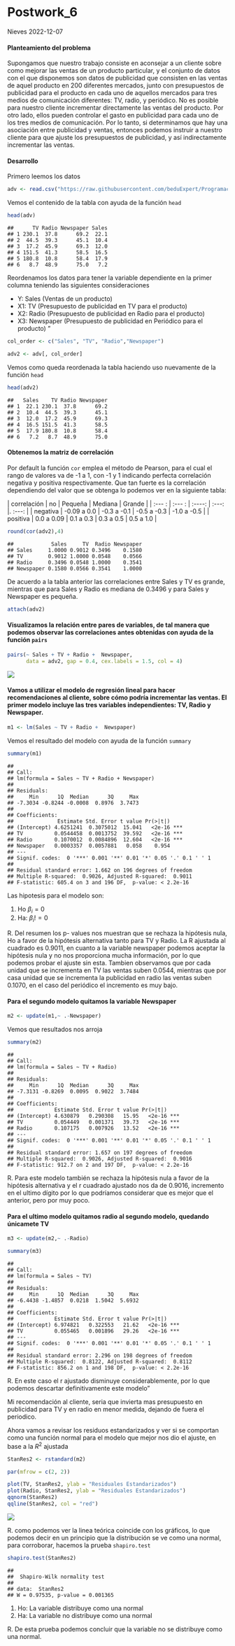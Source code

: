 Postwork_6
================
Nieves
2022-12-07

#### Planteamiento del problema

Supongamos que nuestro trabajo consiste en aconsejar a un cliente sobre
como mejorar las ventas de un producto particular, y el conjunto de
datos con el que disponemos son datos de publicidad que consisten en las
ventas de aquel producto en 200 diferentes mercados, junto con
presupuestos de publicidad para el producto en cada uno de aquellos
mercados para tres medios de comunicación diferentes: TV, radio, y
periódico. No es posible para nuestro cliente incrementar directamente
las ventas del producto. Por otro lado, ellos pueden controlar el gasto
en publicidad para cada uno de los tres medios de comunicación. Por lo
tanto, si determinamos que hay una asociación entre publicidad y ventas,
entonces podemos instruir a nuestro cliente para que ajuste los
presupuestos de publicidad, y así indirectamente incrementar las ventas.

#### Desarrollo

Primero leemos los datos

``` r
adv <- read.csv("https://raw.githubusercontent.com/beduExpert/Programacion-R-Santander-2022/main/Sesion-06/data/advertising.csv")
```

Vemos el contenido de la tabla con ayuda de la función `head`

``` r
head(adv)
```

    ##      TV Radio Newspaper Sales
    ## 1 230.1  37.8      69.2  22.1
    ## 2  44.5  39.3      45.1  10.4
    ## 3  17.2  45.9      69.3  12.0
    ## 4 151.5  41.3      58.5  16.5
    ## 5 180.8  10.8      58.4  17.9
    ## 6   8.7  48.9      75.0   7.2

Reordenamos los datos para tener la variable dependiente en la primer
columna teniendo las siguientes consideraciones

- Y: Sales (Ventas de un producto)
- X1: TV (Presupuesto de publicidad en TV para el producto)
- X2: Radio (Presupuesto de publicidad en Radio para el producto)
- X3: Newspaper (Presupuesto de publicidad en Periódico para el
  producto) ”

``` r
col_order <- c("Sales", "TV", "Radio","Newspaper")
```

``` r
adv2 <- adv[, col_order]
```

Vemos como queda reordenada la tabla haciendo uso nuevamente de la
función `head`

``` r
head(adv2)
```

    ##   Sales    TV Radio Newspaper
    ## 1  22.1 230.1  37.8      69.2
    ## 2  10.4  44.5  39.3      45.1
    ## 3  12.0  17.2  45.9      69.3
    ## 4  16.5 151.5  41.3      58.5
    ## 5  17.9 180.8  10.8      58.4
    ## 6   7.2   8.7  48.9      75.0

#### Obtenemos la matriz de correlación

Por default la función `cor` emplea el método de Pearson, para el cual
el rango de valores va de -1 a 1, con -1 y 1 indicando perfecta
correlación negativa y positiva respectivamente. Que tan fuerte es la correlación 
dependiendo del valor que se obtenga lo podemos ver en la siguiente tabla:

| correlación | no           | Pequeña     | Mediana     | Grande      |
|  :--- :     | :--- :       |    :----:   |   :---:     |.  :---:     |
| negativa    | -0.09 a 0.0  | -0.3 a -0.1 | -0.5 a -0.3 | -1.0 a -0.5 |
| positiva    | 0.0 a 0.09   | 0.1 a 0.3   | 0.3 a 0.5   | 0.5 a 1.0   |

``` r
round(cor(adv2),4)
```

    ##            Sales     TV  Radio Newspaper
    ## Sales     1.0000 0.9012 0.3496    0.1580
    ## TV        0.9012 1.0000 0.0548    0.0566
    ## Radio     0.3496 0.0548 1.0000    0.3541
    ## Newspaper 0.1580 0.0566 0.3541    1.0000

De acuerdo a la tabla anterior las correlaciones entre Sales y TV es
grande, mientras que para Sales y Radio es mediana de 0.3496 y para
Sales y Newspaper es pequeña.

``` r
attach(adv2)
```

#### Visualizamos la relación entre pares de variables, de tal manera que podemos observar las correlaciones antes obtenidas con ayuda de la función `pairs`

``` r
pairs(~ Sales + TV + Radio +  Newspaper, 
      data = adv2, gap = 0.4, cex.labels = 1.5, col = 4)
```

![](Postwork_6_files/figure-gfm/unnamed-chunk-8-1.png)<!-- -->

#### Vamos a utilizar el modelo de regresión lineal para hacer recomendaciones al cliente, sobre cómo podría incrementar las ventas. El primer modelo incluye las tres variables independientes: TV, Radio y Newspaper.

``` r
m1 <- lm(Sales ~ TV + Radio +  Newspaper)
```

Vemos el resultado del modelo con ayuda de la función `summary`

``` r
summary(m1)
```

    ## 
    ## Call:
    ## lm(formula = Sales ~ TV + Radio + Newspaper)
    ## 
    ## Residuals:
    ##     Min      1Q  Median      3Q     Max 
    ## -7.3034 -0.8244 -0.0008  0.8976  3.7473 
    ## 
    ## Coefficients:
    ##              Estimate Std. Error t value Pr(>|t|)    
    ## (Intercept) 4.6251241  0.3075012  15.041   <2e-16 ***
    ## TV          0.0544458  0.0013752  39.592   <2e-16 ***
    ## Radio       0.1070012  0.0084896  12.604   <2e-16 ***
    ## Newspaper   0.0003357  0.0057881   0.058    0.954    
    ## ---
    ## Signif. codes:  0 '***' 0.001 '**' 0.01 '*' 0.05 '.' 0.1 ' ' 1
    ## 
    ## Residual standard error: 1.662 on 196 degrees of freedom
    ## Multiple R-squared:  0.9026, Adjusted R-squared:  0.9011 
    ## F-statistic: 605.4 on 3 and 196 DF,  p-value: < 2.2e-16

Las hipotesis para el modelo son:

1.  Ho $\beta_i =0$
2.  Ha: $\beta_i != 0$

R. Del resumen los p- values nos muestran que se rechaza la hipótesis
nula, Ho a favor de la hipótesis alternativa tanto para TV y Radio. La R
ajustada al cuadrado es 0.9011, en cuanto a la variable newspaper
podemos aceptar la hipótesis nula y no nos proporciona mucha
información, por lo que podemos probar el ajuste sin esta. Tambien
observamos que por cada unidad que se incrementa en TV las ventas suben
0.0544, mientras que por casa unidad que se incrementa la publicidad en
radio las ventas suben 0.1070, en el caso del periódico el incremento es
muy bajo.

#### Para el segundo modelo quitamos la variable Newspaper

``` r
m2 <- update(m1,~ .-Newspaper)
```

Vemos que resultados nos arroja

``` r
summary(m2)
```

    ## 
    ## Call:
    ## lm(formula = Sales ~ TV + Radio)
    ## 
    ## Residuals:
    ##     Min      1Q  Median      3Q     Max 
    ## -7.3131 -0.8269  0.0095  0.9022  3.7484 
    ## 
    ## Coefficients:
    ##             Estimate Std. Error t value Pr(>|t|)    
    ## (Intercept) 4.630879   0.290308   15.95   <2e-16 ***
    ## TV          0.054449   0.001371   39.73   <2e-16 ***
    ## Radio       0.107175   0.007926   13.52   <2e-16 ***
    ## ---
    ## Signif. codes:  0 '***' 0.001 '**' 0.01 '*' 0.05 '.' 0.1 ' ' 1
    ## 
    ## Residual standard error: 1.657 on 197 degrees of freedom
    ## Multiple R-squared:  0.9026, Adjusted R-squared:  0.9016 
    ## F-statistic: 912.7 on 2 and 197 DF,  p-value: < 2.2e-16

R. Para este modelo también se rechaza la hipótesis nula a favor de la
hipótesis alternativa y el r cuadrado ajustado nos da de 0.9016,
incremento en el ultimo dígito por lo que podríamos considerar que es
mejor que el anterior, pero por muy poco.

#### Para el ultimo modelo quitamos radio al segundo modelo, quedando únicamete TV

``` r
m3 <- update(m2,~ .-Radio)
```

``` r
summary(m3)
```

    ## 
    ## Call:
    ## lm(formula = Sales ~ TV)
    ## 
    ## Residuals:
    ##     Min      1Q  Median      3Q     Max 
    ## -6.4438 -1.4857  0.0218  1.5042  5.6932 
    ## 
    ## Coefficients:
    ##             Estimate Std. Error t value Pr(>|t|)    
    ## (Intercept) 6.974821   0.322553   21.62   <2e-16 ***
    ## TV          0.055465   0.001896   29.26   <2e-16 ***
    ## ---
    ## Signif. codes:  0 '***' 0.001 '**' 0.01 '*' 0.05 '.' 0.1 ' ' 1
    ## 
    ## Residual standard error: 2.296 on 198 degrees of freedom
    ## Multiple R-squared:  0.8122, Adjusted R-squared:  0.8112 
    ## F-statistic: 856.2 on 1 and 198 DF,  p-value: < 2.2e-16

R. En este caso el r ajustado disminuye considerablemente, por lo que
podemos descartar definitivamente este modelo”

Mi recomendación al cliente, seria que invierta mas presupuesto en
publicidad para TV y en radio en menor medida, dejando de fuera el
periodico.

Ahora vamos a revisar los residuos estandarizados y ver si se comportan
como una función normal para el modelo que mejor nos dio el ajuste, en
base a la $R^ 2$ ajustada

``` r
StanRes2 <- rstandard(m2) 
```

``` r
par(mfrow = c(2, 2))

plot(TV, StanRes2, ylab = "Residuales Estandarizados")
plot(Radio, StanRes2, ylab = "Residuales Estandarizados")
qqnorm(StanRes2)
qqline(StanRes2, col = "red")
```

![](Postwork_6_files/figure-gfm/unnamed-chunk-16-1.png)<!-- -->

R. como podemos ver la linea teórica coincide con los gráficos, lo que
podemos decir en un principio que la distribución se ve como una normal,
para corroborar, hacemos la prueba `shapiro.test`

``` r
shapiro.test(StanRes2)
```

    ## 
    ##  Shapiro-Wilk normality test
    ## 
    ## data:  StanRes2
    ## W = 0.97535, p-value = 0.001365

1.  Ho: La variable distribuye como una normal
2.  Ha: La variable no distribuye como una normal

R. De esta prueba podemos concluir que la variable no se distribuye como
una normal.
